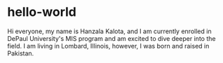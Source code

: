 # hello-world
Hi everyone, my name is Hanzala Kalota, and I am currently enrolled in DePaul University's MIS program and am excited to dive deeper into the field. I am living in Lombard, Illinois, however, I was born and raised in Pakistan.
